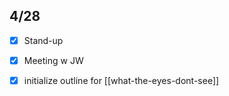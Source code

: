 **4/28**
---
- [x] Stand-up
- [x] Meeting w JW
- [x] initialize outline for [[what-the-eyes-dont-see]]

